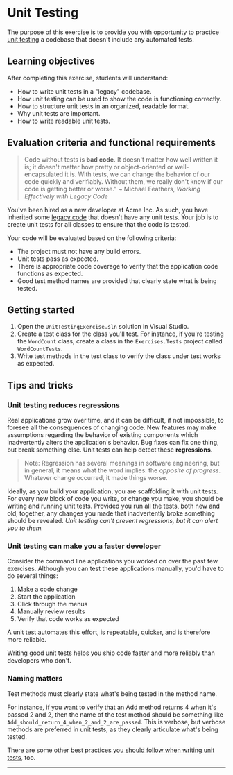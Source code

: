# Unit Testing

The purpose of this exercise is to provide you with opportunity to practice [unit testing][what-is-unit-testing] a codebase that doesn't include any automated tests.

## Learning objectives

After completing this exercise, students will understand:

* How to write unit tests in a "legacy" codebase.
* How unit testing can be used to show the code is functioning correctly.
* How to structure unit tests in an organized, readable format.
* Why unit tests are important.
* How to write readable unit tests.

## Evaluation criteria and functional requirements

> Code without tests is **bad code**. It doesn't matter how well written it is; it doesn't matter how pretty or object-oriented or well-encapsulated it is. With tests, we can change the behavior of our code quickly and verifiably. Without them, we really don't know if our code is getting better or worse.”
~ Michael Feathers, _Working Effectively with Legacy Code_

You've been hired as a new developer at Acme Inc. As such, you have inherited some [legacy code][what-is-legacy-code] that doesn't have any unit tests. Your job is to create unit tests for all classes to ensure that the code is tested.

Your code will be evaluated based on the following criteria:

* The project must not have any build errors.
* Unit tests pass as expected.
* There is appropriate code coverage to verify that the application code functions as expected.
* Good test method names are provided that clearly state what is being tested.

## Getting started

1. Open the `UnitTestingExercise.sln` solution in Visual Studio.
2. Create a test class for the class you'll test. For instance, if you're testing the `WordCount` class, create a class in the `Exercises.Tests` project called `WordCountTests`.
3. Write test methods in the test class to verify the class under test works as expected.


## Tips and tricks

### Unit testing reduces regressions

Real applications grow over time, and it can be difficult, if not impossible, to foresee all the consequences of changing code. New features may make assumptions regarding the behavior of existing components which inadvertently alters the application's behavior. Bug fixes can fix one thing, but break something else. Unit tests can help detect these **regressions**.

>Note: Regression has several meanings in software engineering, but in general, it means what the word implies: the *opposite of progress*. Whatever change occurred, it made things worse.

Ideally, as you build your application, you are scaffolding it with unit tests. For every new block of code you write, or change you make, you should be writing and running unit tests. Provided you run all the tests, both new and old, together, any changes you made that inadvertently broke something should be revealed. *Unit testing can't prevent regressions, but it can alert you to them.*

### Unit testing can make you a faster developer

Consider the command line applications you worked on over the past few exercises. Although you can test these applications manually, you'd have to do several things:

1. Make a code change
2. Start the application
3. Click through the menus
4. Manually review results
5. Verify that code works as expected

A unit test automates this effort, is repeatable, quicker, and is therefore more reliable.

Writing good unit tests helps you ship code faster and more reliably than developers who don't.

### Naming matters

Test methods must clearly state what's being tested in the method name.

For instance, if you want to verify that an Add method returns 4 when it's passed 2 and 2, then the name of the test method should be something like `Add_should_return_4_when_2_and_2_are_passed`. This is verbose, but verbose methods are preferred in unit tests, as they clearly articulate what's being tested.

There are some other [best practices you should follow when writing unit tests][unit-testing-best-practices], too.

---

[unit-testing-best-practices]: https://docs.microsoft.com/en-us/dotnet/core/testing/unit-testing-best-practices
[what-is-unit-testing]: https://searchsoftwarequality.techtarget.com/definition/unit-testing
[what-is-legacy-code]: http://wiki.c2.com/?LegacyCode
